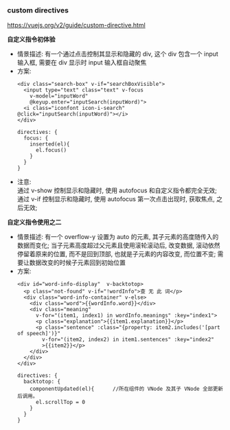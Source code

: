 ### custom directives  
https://vuejs.org/v2/guide/custom-directive.html  

**自定义指令初体验**
- 情景描述: 
  有一个通过点击控制其显示和隐藏的 div, 这个 div 包含一个 input 输入框, 需要在 div 显示时 input 输入框自动聚焦
- 方案:
  ```
  <div class="search-box" v-if="searchBoxVisible">
    <input type="text" class="text" v-focus
      v-model="inputWord"
      @keyup.enter="inputSearch(inputWord)">
    <i class="iconfont icon-i-search" @click="inputSearch(inputWord)"></i>
  </div>

  directives: {
    focus: {
      inserted(el){       
        el.focus()
      }
    }
  }
  ```
- 注意:  
  通过 v-show 控制显示和隐藏时, 使用 autofocus 和自定义指令都完全无效;  
  通过 v-if 控制显示和隐藏时, 使用 autofocus 第一次点击出现时, 获取焦点, 之后无效;

**自定义指令使用之二**
- 情景描述: 
  有一个 overflow-y 设置为 auto 的元素, 其子元素的高度随传入的数据而变化; 当子元素高度超过父元素且使用滚轮滚动后, 改变数据, 滚动依然停留着原来的位置, 而不是回到顶部, 也就是子元素的内容改变, 而位置不变; 需要让数据改变的时候子元素回到初始位置
- 方案:
  ```
  <div id="word-info-display"  v-backtotop>
    <p class="not-found" v-if="!wordInfo">查 无 此 词</p>
    <div class="word-info-container" v-else>
      <div class="word">{{wordInfo.word}}</div>
      <div class="meaning"
        v-for="(item1, index1) in wordInfo.meanings" :key="index1">
        <p class="explanation">{{item1.explanation}}</p>
        <p class="sentence" :class="{property: item2.includes('[part of speech]')}"
          v-for="(item2, index2) in item1.sentences" :key="index2"
          >{{item2}}</p>
      </div>
    </div>
  </div>

  directives: {
    backtotop: {
      componentUpdated(el){      //所在组件的 VNode 及其子 VNode 全部更新后调用。 
        el.scrollTop = 0         
      }
    }
  }
  ```

